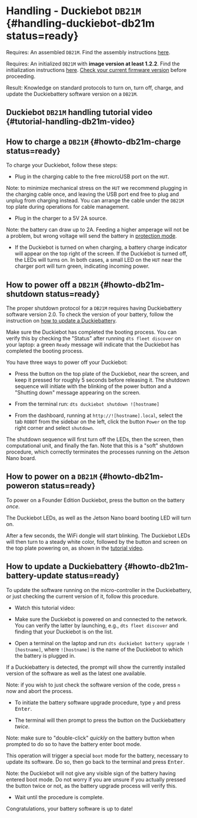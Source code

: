 # Handling - Duckiebot `DB21M` {#handling-duckiebot-db21m status=ready}

<div class='requirements' markdown="1">

Requires: An assembled `DB21M`. Find the assembly instructions [here](#assembling-duckiebot-db21m).

Requires: An initialized `DB21M` with **image version at least 1.2.2**. Find the initialization instructions [here](#setup-duckiebot). [Check your current firmware version](#duckiebot-dashboard-use) before proceeding.

Result: Knowledge on standard protocols to turn on, turn off, charge, and update the Duckiebattery software version on a `DB21M`.

</div>

## Duckiebot `DB21M` handling tutorial video {#tutorial-handling-db21m-video}

<div figure-id="fig:howto-handle-db21m" figure-caption="Duckiebattery power on, shutdown and charging protocols.">
    <dtvideo src="vimeo:527038785"/>
</div>

## How to charge a `DB21M` {#howto-db21m-charge status=ready}

To charge your Duckiebot, follow these steps:

- Plug in the charging cable to the free microUSB port on the `HUT`.

Note: to minimize mechanical stress on the `HUT` we recommend plugging in the charging cable once, and leaving the USB port end free to plug and unplug from charging instead. You can arrange the cable under the `DB21M` top plate during operations for cable management.

- Plug in the charger to a 5V 2A source.

Note: the battery can draw up to 2A. Feeding a higher amperage will not be a problem, but wrong voltage will send the battery in [protection mode](#db-opmanual-preliminaries-battery-protection).

- If the Duckiebot is turned on when charging, a battery charge indicator will appear on the top right of the screen. If the Duckiebot is turned off, the LEDs will turns on. In both cases, a small LED on the `HUT` near the charger port will turn green, indicating incoming power.

## How to power off a `DB21M` {#howto-db21m-shutdown status=ready}

The proper shutdown protocol for a `DB21M` requires having Duckiebattery software version 2.0. To check the version of your battery, follow the instruction on [how to update a Duckiebattery](#howto-db21m-battery-update).  

Make sure the Duckiebot has completed the booting process. You can verify this by checking the "Status" after running `dts fleet discover` on your laptop: a green `Ready` message will indicate that the Duckiebot has completed the booting process.

You have three ways to power off your Duckiebot:

- Press the button on the top plate of the Duckiebot, near the screen, and keep it pressed for roughly 5 seconds before releasing it. The shutdown sequence will initiate with the blinking of the power button and a "Shutting down" message appearing on the screen.
- From the terminal run: `dts duckiebot shutdown ![hostname]`

- From the dashboard, running at `http://![hostname].local`, select the tab `ROBOT` from the sidebar on the left, click the button `Power` on the top right corner and select `shutdown`.


The shutdown sequence will first turn off the LEDs, then the screen, then computational unit, and finally the fan. Note that this is a "soft" shutdown procedure, which correctly terminates the processes running on the Jetson Nano board.  


## How to power on a `DB21M` {#howto-db21m-poweron status=ready}

To power on a Founder Edition Duckiebot, press the button on the battery _once_.

The Duckiebot LEDs, as well as the Jetson Nano board booting LED will turn on.

After a few seconds, the WiFi dongle will start blinking. The Duckiebot LEDs will then turn to a steady white color, followed by the button and screen on the top plate powering on, as shown in the [tutorial video](#fig:howto-handle-db21m).   

## How to update a Duckiebattery {#howto-db21m-battery-update status=ready}

To update the software running on the micro-controller in the Duckiebattery, or just checking the current version of it, follow this procedure.

- Watch this tutorial video:

<div figure-id="fig:howto-battery-update-db21m" figure-caption="Duckiebattery software upgrade tutorial.">
    <dtvideo src="vimeo:526718185"/>
</div>


- Make sure the Duckiebot is powered on and connected to the network. You can verify the latter by launching, e.g., `dts fleet discover` and finding that your Duckiebot is on the list.


- Open a terminal on the laptop and run `dts duckiebot battery upgrade ![hostname]`, where `![hostname]` is the name of the Duckiebot to which the battery is plugged in.


If a Duckiebattery is detected, the prompt will show the currently installed version of the software as well as the latest one available.

Note: if you wish to just check the software version of the code, press `n` now and abort the process.


- To initiate the battery software upgrade procedure, type `y` and press <kbd>Enter</kbd>.  


- The terminal will then prompt to press the button on the Duckiebattery _twice_.

Note: make sure to "double-click" _quickly_ on the battery button when prompted to do so to have the battery enter boot mode.

This operation will trigger a special `boot` mode for the battery, necessary to update its software. Do so, then go back to the terminal and press <kbd>Enter</kbd>.

Note: the Duckiebot will not give any visible sign of the battery having entered boot mode. Do not worry if you are unsure if you actually pressed the button twice or not, as the battery upgrade process will verify this.

- Wait until the procedure is complete.

Congratulations, your battery software is up to date!


<!--

The program is now talking to the battery to figure out whether an update is necessary.

As we can see, in this case the battery is running the software version 1.0 while the version 2.0 is available. We will be asked if we want to update now, and we confirm by typing "y" and pressing ENTER.

The program is now ready to transfer the new software to the battery, but we have to tell the battery to get ready for an incoming update.

 We can do so by putting the battery into the so-called "Boot Mode" by pressing the button on the battery twice in a row.

When we are done, we press ENTER on the terminal.

 Do not worry if you are not sure the double press was done properly, the program will tell us if we need to try again.


The message "Updating battery" is telling us that the battery is now receiving the new code, let's wait.

Well done, the battery is now updated and ready to go back to work.


-->
